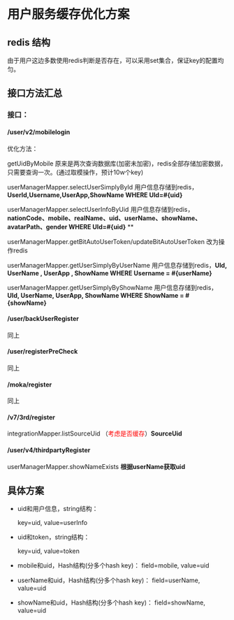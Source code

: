 # 用户服务缓存优化方案

## redis 结构

由于用户这边多数使用redis判断是否存在，可以采用set集合，保证key的配置均匀。



## 接口方法汇总

### 接口：

#### /user/v2/mobilelogin

优化方法：

getUidByMobile 原来是两次查询数据库(加密未加密)，redis全部存储加密数据，只需要查询一次。(通过取模操作，预计10w个key)

userManagerMapper.selectUserSimplyById 用户信息存储到redis，**UserId,Username,UserApp,ShowName WHERE UId=#{uid}** 

userManagerMapper.selectUserInfoByUid 用户信息存储到redis，**nationCode、mobile、realName、uid、userName、showName、avatarPath、gender WHERE UId=#{uid}** **

userManagerMapper.getBitAutoUserToken/updateBitAutoUserToken 改为操作redis

userManagerMapper.getUserSimplyByUserName 用户信息存储到redis，**UId,  UserName , UserApp , ShowName WHERE Username = #{userName}**

userManagerMapper.getUserSimplyByShowName 用户信息存储到redis，**UId, UserName, UserApp, ShowName WHERE ShowName = #{showName}** 

#### /user/backUserRegister 

同上

#### /user/registerPreCheck

同上

#### /moka/register

同上

#### /v7/3rd/register

integrationMapper.listSourceUid （<font color='red'>考虑是否缓存</font>）**SourceUid**

#### /user/v4/thirdpartyRegister

userManagerMapper.showNameExists **根据userName获取uid**



## 具体方案

- uid和用户信息，string结构：

  key=uid, value=userInfo

- uid和token，string结构：

  key=uid, value=token

- mobile和uid，Hash结构(分多个hash key)：
  field=mobile, value=uid

- userName和uid，Hash结构(分多个hash key)：
  field=userName, value=uid

- showName和uid，Hash结构(分多个hash key)：
  field=showName, value=uid